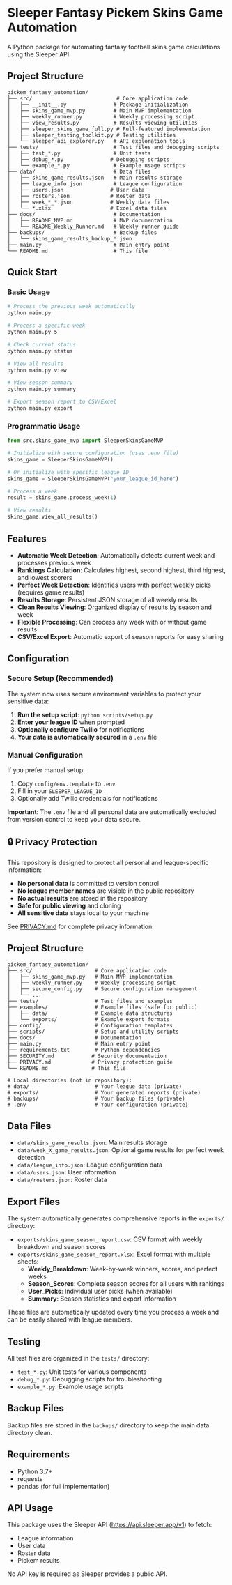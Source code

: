# Sleeper Fantasy Pickem Skins Game Automation

A Python package for automating fantasy football skins game calculations using the Sleeper API.

## Project Structure

```
pickem_fantasy_automation/
├── src/                           # Core application code
│   ├── __init__.py               # Package initialization
│   ├── skins_game_mvp.py         # Main MVP implementation
│   ├── weekly_runner.py          # Weekly processing script
│   ├── view_results.py           # Results viewing utilities
│   ├── sleeper_skins_game_full.py # Full-featured implementation
│   ├── sleeper_testing_toolkit.py # Testing utilities
│   └── sleeper_api_explorer.py   # API exploration tools
├── tests/                        # Test files and debugging scripts
│   ├── test_*.py                 # Unit tests
│   ├── debug_*.py               # Debugging scripts
│   └── example_*.py              # Example usage scripts
├── data/                         # Data files
│   ├── skins_game_results.json   # Main results storage
│   ├── league_info.json          # League configuration
│   ├── users.json               # User data
│   ├── rosters.json             # Roster data
│   ├── week_*_*.json            # Weekly data files
│   └── *.xlsx                   # Excel data files
├── docs/                         # Documentation
│   ├── README_MVP.md             # MVP documentation
│   └── README_Weekly_Runner.md   # Weekly runner guide
├── backups/                      # Backup files
│   └── skins_game_results_backup_*.json
├── main.py                       # Main entry point
└── README.md                     # This file
```

## Quick Start

### Basic Usage

```bash
# Process the previous week automatically
python main.py

# Process a specific week
python main.py 5

# Check current status
python main.py status

# View all results
python main.py view

# View season summary
python main.py summary

# Export season report to CSV/Excel
python main.py export
```

### Programmatic Usage

```python
from src.skins_game_mvp import SleeperSkinsGameMVP

# Initialize with secure configuration (uses .env file)
skins_game = SleeperSkinsGameMVP()

# Or initialize with specific league ID
skins_game = SleeperSkinsGameMVP("your_league_id_here")

# Process a week
result = skins_game.process_week(1)

# View results
skins_game.view_all_results()
```

## Features

- **Automatic Week Detection**: Automatically detects current week and processes previous week
- **Rankings Calculation**: Calculates highest, second highest, third highest, and lowest scorers
- **Perfect Week Detection**: Identifies users with perfect weekly picks (requires game results)
- **Results Storage**: Persistent JSON storage of all weekly results
- **Clean Results Viewing**: Organized display of results by season and week
- **Flexible Processing**: Can process any week with or without game results
- **CSV/Excel Export**: Automatic export of season reports for easy sharing

## Configuration

### Secure Setup (Recommended)

The system now uses secure environment variables to protect your sensitive data:

1. **Run the setup script**: `python scripts/setup.py`
2. **Enter your league ID** when prompted
3. **Optionally configure Twilio** for notifications
4. **Your data is automatically secured** in a `.env` file

### Manual Configuration

If you prefer manual setup:

1. Copy `config/env.template` to `.env`
2. Fill in your `SLEEPER_LEAGUE_ID`
3. Optionally add Twilio credentials for notifications

**Important**: The `.env` file and all personal data are automatically excluded from version control to keep your data secure.

## 🔒 Privacy Protection

This repository is designed to protect all personal and league-specific information:

- **No personal data** is committed to version control
- **No league member names** are visible in the public repository  
- **No actual results** are stored in the repository
- **Safe for public viewing** and cloning
- **All sensitive data** stays local to your machine

See [PRIVACY.md](PRIVACY.md) for complete privacy information.

## Project Structure

```
pickem_fantasy_automation/
├── src/                    # Core application code
│   ├── skins_game_mvp.py   # Main MVP implementation
│   ├── weekly_runner.py    # Weekly processing script
│   ├── secure_config.py    # Secure configuration management
│   └── ...
├── tests/                  # Test files and examples
├── examples/               # Example files (safe for public)
│   ├── data/               # Example data structures
│   └── exports/            # Example export formats
├── config/                 # Configuration templates
├── scripts/                # Setup and utility scripts
├── docs/                   # Documentation
├── main.py                 # Main entry point
├── requirements.txt        # Python dependencies
├── SECURITY.md            # Security documentation
├── PRIVACY.md             # Privacy protection guide
└── README.md              # This file

# Local directories (not in repository):
# data/                     # Your league data (private)
# exports/                  # Your generated reports (private)
# backups/                  # Your backup files (private)
# .env                      # Your configuration (private)
```

## Data Files

- `data/skins_game_results.json`: Main results storage
- `data/week_X_game_results.json`: Optional game results for perfect week detection
- `data/league_info.json`: League configuration data
- `data/users.json`: User information
- `data/rosters.json`: Roster data

## Export Files

The system automatically generates comprehensive reports in the `exports/` directory:

- `exports/skins_game_season_report.csv`: CSV format with weekly breakdown and season scores
- `exports/skins_game_season_report.xlsx`: Excel format with multiple sheets:
  - **Weekly_Breakdown**: Week-by-week winners, scores, and perfect weeks
  - **Season_Scores**: Complete season scores for all users with rankings
  - **User_Picks**: Individual user picks (when available)
  - **Summary**: Season statistics and export information

These files are automatically updated every time you process a week and can be easily shared with league members.

## Testing

All test files are organized in the `tests/` directory:

- `test_*.py`: Unit tests for various components
- `debug_*.py`: Debugging scripts for troubleshooting
- `example_*.py`: Example usage scripts

## Backup Files

Backup files are stored in the `backups/` directory to keep the main data directory clean.

## Requirements

- Python 3.7+
- requests
- pandas (for full implementation)

## API Usage

This package uses the Sleeper API (https://api.sleeper.app/v1) to fetch:
- League information
- User data
- Roster data
- Pickem results

No API key is required as Sleeper provides a public API.

